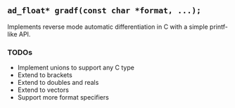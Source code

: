 ## `ad_float* gradf(const char *format, ...);`

Implements reverse mode automatic differentiation in C with a simple printf-like API.

### TODOs

- Implement unions to support any C type
- Extend to brackets
- Extend to doubles and reals
- Extend to vectors
- Support more format specifiers
